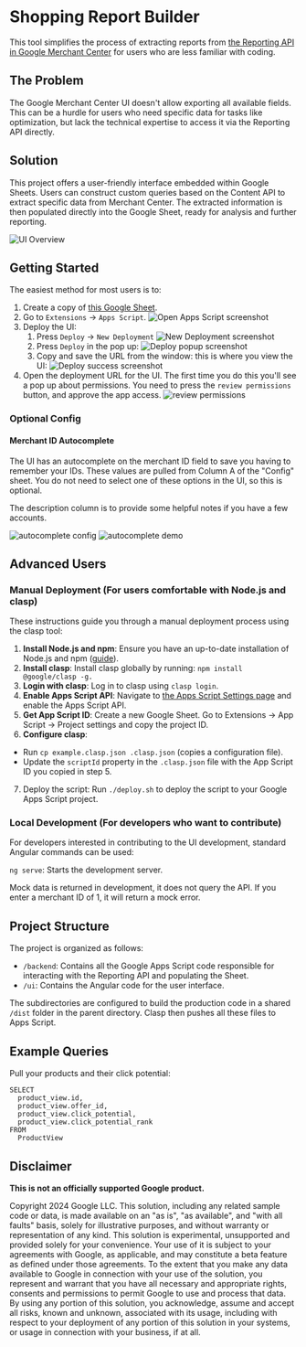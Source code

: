 # Shopping Report Builder

This tool simplifies the process of extracting reports from [the Reporting API
in Google Merchant Center](
    https://developers.google.com/shopping-content/guides/reports/overview) for
users who are less familiar with coding.

## The Problem
The Google Merchant Center UI doesn't allow exporting all available fields. This
can be a hurdle for users who need specific data for tasks like optimization,
but lack the technical expertise to access it via the Reporting API directly.

## Solution
This project offers a user-friendly interface embedded within Google Sheets.
Users can construct custom queries based on the Content API to extract specific
data from Merchant Center. The extracted information is then populated directly
into the Google Sheet, ready for analysis and further reporting.

![UI Overview](./docs/images/ui-overview.png)

## Getting Started
The easiest method for most users is to:

1. Create a copy of [this Google Sheet](
   https://docs.google.com/spreadsheets/d/1rPTfluBVhydjXS8BSnI8xHtk3ilzaBA_VnRMw3Y40HY/copy).
2. Go to `Extensions` -> `Apps Script`.
![Open Apps Script screenshot](./docs/images/open-apps-script.png)
3. Deploy the UI:
   1. Press `Deploy` -> `New Deployment`
      ![New Deployment screenshot](./docs/images/new-deployment.png)
   2. Press `Deploy` in the pop up:
      ![Deploy popup screenshot](./docs/images/deployment-popup.png)
   3. Copy and save the URL from the window: this is where you view the UI:
      ![Deploy success screenshot](./docs/images/successful-deployment.png)
4. Open the deployment URL for the UI. The first time you do this you'll see a
   pop up about permissions. You need to press the `review permissions` button,
   and approve the app access.
   ![review permissions](./docs/images/review-permissions.png)

### Optional Config

#### Merchant ID Autocomplete
The UI has an autocomplete on the merchant ID field to save you having to
remember your IDs. These values are pulled from Column A of the "Config" sheet.
You do not need to select one of these options in the UI, so this is optional.

The description column is to provide some helpful notes if you have a few
accounts.

![autocomplete config](./docs/images/configure-autocomplete-merchant-ids.png)
![autocomplete demo](./docs/images/merchant-id-auto-complete.png)

## Advanced Users

### Manual Deployment (For users comfortable with Node.js and clasp)

These instructions guide you through a manual deployment process using the clasp
tool:

1. **Install Node.js and npm**: Ensure you have an up-to-date installation of
   Node.js and npm ([guide](
    https://docs.npmjs.com/downloading-and-installing-node-js-and-npm)).
2. **Install clasp**: Install clasp globally by running:
   `npm install @google/clasp -g.`
3. **Login with clasp**: Log in to clasp using `clasp login`.
4. **Enable Apps Script API**: Navigate to [the Apps Script Settings page](
   https://script.google.com/corp/home/usersettings) and enable the Apps Script
   API.
5. **Get App Script ID**: Create a new Google Sheet. Go to Extensions -> App
   Script -> Project settings and copy the project ID.
6. **Configure clasp**:
  - Run `cp example.clasp.json .clasp.json` (copies a configuration file).
  - Update the `scriptId` property in the `.clasp.json` file with the App Script
    ID you copied in step 5.
7. Deploy the script: Run `./deploy.sh` to deploy the script to your Google Apps
   Script project.


### Local Development (For developers who want to contribute)

For developers interested in contributing to the UI development, standard
Angular commands can be used:

`ng serve`: Starts the development server.

Mock data is returned in development, it does not query the API. If you enter a
merchant ID of 1, it will return a mock error.

## Project Structure
The project is organized as follows:

- `/backend`: Contains all the Google Apps Script code responsible for
  interacting with the Reporting API and populating the Sheet.
- `/ui`: Contains the Angular code for the user interface.

The subdirectories are configured to build the production code in a shared
`/dist` folder in the parent directory. Clasp then pushes all these files to
Apps Script.

## Example Queries

Pull your products and their click potential:
```
SELECT
  product_view.id,
  product_view.offer_id,
  product_view.click_potential,
  product_view.click_potential_rank
FROM
  ProductView
```

## Disclaimer
__This is not an officially supported Google product.__

Copyright 2024 Google LLC. This solution, including any related sample code or
data, is made available on an "as is", "as available", and "with all faults"
basis, solely for illustrative purposes, and without warranty or representation
of any kind. This solution is experimental, unsupported and provided solely for
your convenience. Your use of it is subject to your agreements with Google, as
applicable, and may constitute a beta feature as defined under those agreements.
To the extent that you make any data available to Google in connection with your
use of the solution, you represent and warrant that you have all necessary and
appropriate rights, consents and permissions to permit Google to use and process
that data. By using any portion of this solution, you acknowledge, assume and
accept all risks, known and unknown, associated with its usage, including with
respect to your deployment of any portion of this solution in your systems, or
usage in connection with your business, if at all.
